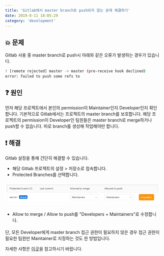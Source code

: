 ```yaml
---
title: 'Gitlab에서 master branch로 push되지 않는 문제 해결하기'
date: 2019-8-11 18:05:29
category: 'development'
---
```


## 💥 문제

Gitlab 사용 중 master branch로 push시 아래와 같은 오류가 발생하는 경우가 있습니다.

```sh
! [remote rejected] master -> master (pre-receive hook declined)
error: failed to push some refs to
```

## ❓ 원인

먼저 해당 프로젝트에서 본인의 permission이 Maintainer인지 Developer인지 확인합니다.
기본적으로 Gitlab에서는 프로젝트의 master branch를 보호합니다.
해당 프로젝트의 permission이 Developer인 팀원들은 master branch로 merge하거나 push할 수 없습니다.
따로 branch를 생성해 작업해야만 합니다.

## ❗️ 해결

Gitlab 설정을 통해 간단히 해결할 수 있습니다.

- 해당 Gitlab 프로젝트의 설정 > 저장소로 접속합니다.
- Protected Branches를 선택합니다.

####

![](./images/protected_branches.png)

####

- Allow to merge / Allow to push를 "Developers + Maintainers"로 수정합니다.

####

단, 모든 Developer에게 master branch 접근 권한이 필요하지 않은 경우 접근 권한이 필요한 팀원만 Maintainer로 지정하는 것도 한 방법입니다.

자세한 사항은 [이곳](https://docs.gitlab.com/ee/user/project/protected_branches.html)을 참고하시기 바랍니다.
